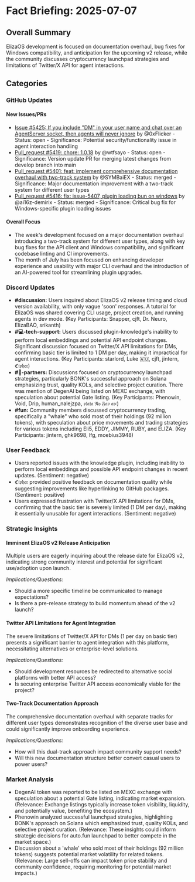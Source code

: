 # Fact Briefing: 2025-07-07

## Overall Summary
ElizaOS development is focused on documentation overhaul, bug fixes for Windows compatibility, and anticipation for the upcoming v2 release, while the community discusses cryptocurrency launchpad strategies and limitations of Twitter/X API for agent interactions.

## Categories

### GitHub Updates

#### New Issues/PRs
- [Issue #5425: If you include "DM" in your user name and chat over an AgentServer socket, then agents will never ignore](https://github.com/elizaOS/eliza/issues/5425) by @0xFlicker - Status: open - Significance: Potential security/functionality issue in agent interaction handling
- [Pull_request #5419: chore: 1.0.18](https://github.com/elizaOS/eliza/pull/5419) by @wtfsayo - Status: open - Significance: Version update PR for merging latest changes from develop branch into main
- [Pull_request #5401: feat: implement comprehensive documentation overhaul with two-track system](https://github.com/elizaOS/eliza/pull/5401) by @SYMBaiEX - Status: merged - Significance: Major documentation improvement with a two-track system for different user types
- [Pull_request #5416: fix: issue-5407, plugin loading bun on windows](https://github.com/elizaOS/eliza/pull/5416) by @ai16z-demirix - Status: merged - Significance: Critical bug fix for Windows-specific plugin loading issues

#### Overall Focus
- The week's development focused on a major documentation overhaul introducing a two-track system for different user types, along with key bug fixes for the API client and Windows compatibility, and significant codebase linting and CI improvements.
- The month of July has been focused on enhancing developer experience and usability with major CLI overhaul and the introduction of an AI-powered tool for streamlining plugin upgrades.

### Discord Updates
- **#discussion:** Users inquired about ElizaOS v2 release timing and cloud version availability, with only vague 'soon' responses. A tutorial for ElizaOS was shared covering CLI usage, project creation, and running agents in dev mode. (Key Participants: Snapper, cjft, Dr. Neuro, ElizaBAO, srikanth)
- **#💻-tech-support:** Users discussed plugin-knowledge's inability to perform local embeddings and potential API endpoint changes. Significant discussion focused on Twitter/X API limitations for DMs, confirming basic tier is limited to 1 DM per day, making it impractical for agent interactions. (Key Participants: starlord, Luke 🇦🇺, cjft, jintern, ℭ𝔦𝔭𝔥𝔢𝔯)
- **#🥇-partners:** Discussions focused on cryptocurrency launchpad strategies, particularly BONK's successful approach on Solana emphasizing trust, quality KOLs, and selective project curation. There was mention of DegenAI being listed on MEXC exchange, with speculation about potential Gate listing. (Key Participants: Phenowin, Void, Drip, human_nalejzpa, 𝔭𝔩𝔞𝔱𝔞 𝔑𝔬 𝔉𝔞𝔭 𝔞𝔯𝔠)
- **#fun:** Community members discussed cryptocurrency trading, specifically a "whale" who sold most of their holdings (92 million tokens), with speculation about price movements and trading strategies for various tokens including Eli5, EDDY, JIMMY, RUBY, and ELIZA. (Key Participants: jintern, ghk9698, lfg, moebius3948)

### User Feedback
- Users reported issues with the knowledge plugin, including inability to perform local embeddings and possible API endpoint changes in recent updates. (Sentiment: negative)
- ℭ𝔦𝔭𝔥𝔢𝔯 provided positive feedback on documentation quality while suggesting improvements like hyperlinking to GitHub packages. (Sentiment: positive)
- Users expressed frustration with Twitter/X API limitations for DMs, confirming that the basic tier is severely limited (1 DM per day), making it essentially unusable for agent interactions. (Sentiment: negative)

### Strategic Insights

#### Imminent ElizaOS v2 Release Anticipation
Multiple users are eagerly inquiring about the release date for ElizaOS v2, indicating strong community interest and potential for significant use/adoption upon launch.

*Implications/Questions:*
  - Should a more specific timeline be communicated to manage expectations?
  - Is there a pre-release strategy to build momentum ahead of the v2 launch?

#### Twitter API Limitations for Agent Integration
The severe limitations of Twitter/X API for DMs (1 per day on basic tier) presents a significant barrier to agent integration with this platform, necessitating alternatives or enterprise-level solutions.

*Implications/Questions:*
  - Should development resources be redirected to alternative social platforms with better API access?
  - Is securing enterprise Twitter API access economically viable for the project?

#### Two-Track Documentation Approach
The comprehensive documentation overhaul with separate tracks for different user types demonstrates recognition of the diverse user base and could significantly improve onboarding experience.

*Implications/Questions:*
  - How will this dual-track approach impact community support needs?
  - Will this new documentation structure better convert casual users to power users?

### Market Analysis
- DegenAI token was reported to be listed on MEXC exchange with speculation about a potential Gate listing, indicating market expansion. (Relevance: Exchange listings typically increase token visibility, liquidity, and potentially value, benefiting the ecosystem.)
- Phenowin analyzed successful launchpad strategies, highlighting BONK's approach on Solana which emphasized trust, quality KOLs, and selective project curation. (Relevance: These insights could inform strategic decisions for auto.fun launchpad to better compete in the market space.)
- Discussion about a 'whale' who sold most of their holdings (92 million tokens) suggests potential market volatility for related tokens. (Relevance: Large sell-offs can impact token price stability and community confidence, requiring monitoring for potential market impacts.)